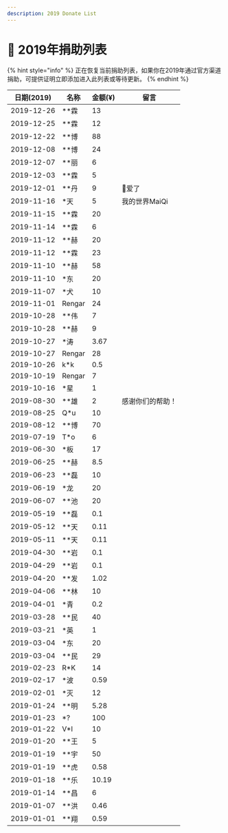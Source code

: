 ```yaml
---
description: 2019 Donate List
---
```


# 🐷 2019年捐助列表

{% hint style="info" %}
正在恢复当前捐助列表，如果你在2019年通过官方渠道捐助，可提供证明立即添加进入此列表或等待更新。
{% endhint %}

| 日期(2019)   | 名称     | 金额(¥) | 留言        |
| ---------- | ------ | ----- | --------- |
| 2019-12-26 | \*\*霖  | 13    |           |
| 2019-12-25 | \*\*霖  | 12    |           |
| 2019-12-22 | \*\*博  | 88    |           |
| 2019-12-08 | \*\*博  | 24    |           |
| 2019-12-07 | \*\*丽  | 6     |           |
| 2019-12-03 | \*\*霖  | 5     |           |
| 2019-12-01 | \*\*丹  | 9     | 👴爱了      |
| 2019-11-16 | \*天    | 5     | 我的世界MaiQi |
| 2019-11-15 | \*\*霖  | 20    |           |
| 2019-11-14 | \*\*霖  | 6     |           |
| 2019-11-12 | \*\*赫  | 20    |           |
| 2019-11-12 | \*\*霖  | 23    |           |
| 2019-11-10 | \*\*赫  | 58    |           |
| 2019-11-10 | \*东    | 20    |           |
| 2019-11-07 | \*犬    | 10    |           |
| 2019-11-01 | Rengar | 24    |           |
| 2019-10-28 | \*\*伟  | 7     |           |
| 2019-10-28 | \*\*赫  | 9     |           |
| 2019-10-27 | \*涛    | 3.67  |           |
| 2019-10-27 | Rengar | 28    |           |
| 2019-10-26 | k\*k   | 0.5   |           |
| 2019-10-19 | Rengar | 7     |           |
| 2019-10-16 | \*星    | 1     |           |
| 2019-08-30 | \*\*雄  | 2     | 感谢你们的帮助！  |
| 2019-08-25 | Q\*u   | 10    |           |
| 2019-08-12 | \*\*博  | 70    |           |
| 2019-07-19 | T\*o   | 6     |           |
| 2019-06-30 | \*板    | 17    |           |
| 2019-06-25 | \*\*赫  | 8.5   |           |
| 2019-06-23 | \*\*磊  | 10    |           |
| 2019-06-19 | \*龙    | 20    |           |
| 2019-06-07 | \*\*池  | 20    |           |
| 2019-05-19 | \*\*磊  | 0.1   |           |
| 2019-05-12 | \*\*天  | 0.11  |           |
| 2019-05-11 | \*\*天  | 0.11  |           |
| 2019-04-30 | \*\*岩  | 0.1   |           |
| 2019-04-29 | \*\*岩  | 0.1   |           |
| 2019-04-20 | \*\*发  | 1.02  |           |
| 2019-04-06 | \*\*林  | 10    |           |
| 2019-04-01 | \*青    | 0.2   |           |
| 2019-03-28 | \*\*民  | 40    |           |
| 2019-03-21 | \*英    | 1     |           |
| 2019-03-04 | \*东    | 20    |           |
| 2019-03-04 | \*\*民  | 29    |           |
| 2019-02-23 | R\*K   | 14    |           |
| 2019-02-17 | \*波    | 0.59  |           |
| 2019-02-01 | \*灭    | 12    |           |
| 2019-01-24 | \*\*明  | 5.28  |           |
| 2019-01-23 | \*?    | 100   |           |
| 2019-01-22 | V\*I   | 10    |           |
| 2019-01-20 | \*\*王  | 5     |           |
| 2019-01-19 | \*\*宇  | 50    |           |
| 2019-01-19 | \*\*虎  | 0.58  |           |
| 2019-01-18 | \*\*乐  | 10.19 |           |
| 2019-01-14 | \*\*昌  | 6     |           |
| 2019-01-07 | \*\*洪  | 0.46  |           |
| 2019-01-01 | \*\*翔  | 0.59  |           |
